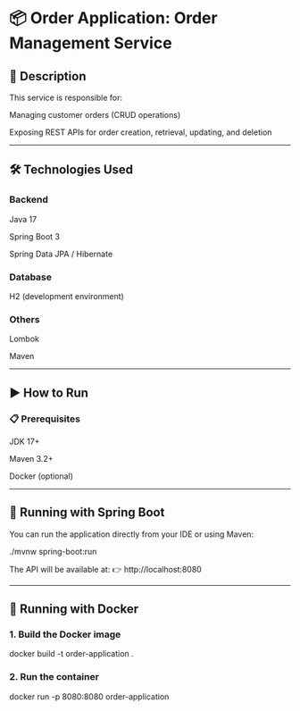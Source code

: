 ﻿# 📦 Order Application: Order Management Service

## 📌 Description

This service is responsible for:

Managing customer orders (CRUD operations)

Exposing REST APIs for order creation, retrieval, updating, and deletion

---

## 🛠️ Technologies Used

### Backend

Java 17

Spring Boot 3

Spring Data JPA / Hibernate


### Database

H2 (development environment)


### Others

Lombok

Maven

---

## ▶️ How to Run

### 📋 Prerequisites

JDK 17+

Maven 3.2+

Docker (optional)

---

## 🚀 Running with Spring Boot

You can run the application directly from your IDE or using Maven:

./mvnw spring-boot:run

The API will be available at:
👉 http://localhost:8080

---

## 🐳 Running with Docker

### 1. Build the Docker image

docker build -t order-application .


### 2. Run the container

docker run -p 8080:8080 order-application